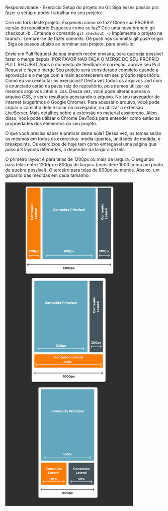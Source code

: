 Responsividade - Exercício
Setup do projeto no Git
Siga esses passos pra fazer o setup e poder trabalhar no seu projeto:

 Crie um fork deste projeto.
Esqueceu como se faz?
 Clone sua PRÓPRIA versão do repositório
Esqueceu como se faz?
 Crie uma nova branch: git checkout -b <turma-nome-sobrenome-a025>.
Entenda o comando `git checkout -b`
 Implemente o projeto na branch <turma-nome-sobrenome-a025>. Lembre-se de fazer commits.
 Dê push nos commits: git push origin <turma-nome-sobrenome-a025>.
Siga os passos abaixo ao terminar seu projeto, para enviá-lo:

 Envie um Pull Request da sua branch recém enviada, para que seja possível fazer o merge depois. POR FAVOR NAO FAÇA O MERGE DO SEU PRÓPRIO PULL REQUEST
 Após o momento de feedback e correção, aprove seu Pull Request e faça o merge
 Seu projeto será considerado completo quando a aprovação e o merge com a main acontecerem em seu próprio repositório.
Como eu vou executar os exercícios?
Desta vez todos os arquivos .md com o enunciado estão na pasta raíz do repositório, pois iremos utilizar os mesmos arquivos .html e .css. Dessa vez, você pode alterar apenas o arquivo CSS, e ver o resultado acessando o arquivo. No seu navegador de internet (sugerimos o Google Chrome). Para acessar o arquivo, você pode copiar o caminho dele e colar no navegador, ou utilizar a extensão LiveServer. Mais detalhes sobre a extensão no material assíncrono. Além disso, você pode utilizar o Chrome DevTools para entender como estão as propriedades dos elementos do seu projeto.

O que você precisa saber e praticar desta aula?
Dessa vez, os temas serão os mesmos em todos os exercícios: media-queries, unidades de medida, e breakpoints. Os exercícios de hoje tem como entregável uma página que possui 3 layouts diferentes, a depender da largura da tela.

O primeiro layout é para telas de 1200px ou mais de largura;
O segundo para telas entre 1200px e 800px de largura (considere 1000 como um ponto de quebra possível);
O terceiro para telas de 800px ou menos.
Abaixo, um gabarito das medidas em cada tamanho:

![alt text](68747470733a2f2f6a736c70666d6c6879727a6a62646469647767612e73757061626173652e636f2f73746f726167652f76312f6f626a6563742f7075626c69632f6173736574732d636f6e746575646f2f696d6167656e732f6c617.png)